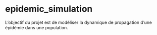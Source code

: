 # epidemic_simulation
L’objectif du projet est de modéliser la dynamique de propagation d’une épidémie dans une population.
